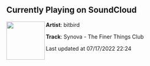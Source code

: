 ## Currently Playing on SoundCloud

[<img align="left" width="100" src="https://i1.sndcdn.com/artworks-oaQE9MFg38ske57Q-ipnA5Q-t500x500.jpg">](https://soundcloud.com/bitbird/synova-the-finer-things-club)

**Artist**: bitbird 

**Track**: Synova - The Finer Things Club

Last updated at 07/17/2022 22:24

